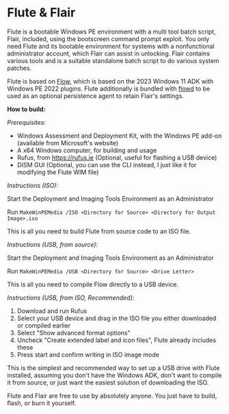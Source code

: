 # Flute & Flair
Flute is a bootable Windows PE environment with a multi tool batch script, Flair, included, using the bootscreen command prompt exploit. You only need Flute and its bootable environment for systems with a nonfunctional administrator account, which Flair can assist in unlocking.
Flair contains various tools and is a suitable standalone batch script to do various system patches.

Flute is based on [Flow](https://github.com/FluidityDevs/Flow), which is based on the 2023 Windows 11 ADK with Windows PE 2022 plugins. Flute additionally is bundled with [flowd](https://github.com/FluidityDevs/flowd) to be used as an optional persistence agent to retain Flair's settings.

**How to build:**

*Prerequisites:*
- Windows Assessment and Deployment Kit, with the Windows PE add-on (available from Microsoft's website)
- A x64 Windows computer, for building and usage
- Rufus, from https://rufus.ie (Optional, useful for flashing a USB device)
- DISM GUI (Optional, you can use the CLI instead, I just like it for modifying the Flute WIM file)

*Instructions (ISO):*

Start the Deployment and Imaging Tools Environment as an Administrator

Run `MakeWinPEMedia /ISO <Directory for Source> <Directory for Output Image>.iso`

This is all you need to build Flute from source code to an ISO file.

*Instructions (USB, from source):*

Start the Deployment and Imaging Tools Environment as an Administrator

Run `MakeWinPEMedia /USB <Directory for Source> <Drive Letter>`

This is all you need to compile Flow directly to a USB device.

*Instructions (USB, from ISO, Recommended):*
1. Download and run Rufus
2. Select your USB device and drag in the ISO file you either downloaded or compiled earlier
3. Select "Show advanced format options"
4. Uncheck "Create extended label and icon files", Flute already includes these
5. Press start and confirm writing in ISO image mode
   
This is the simplest and recommended way to set up a USB drive with Flute installed, assuming you don't have the Windows ADK, don't want to compile it from source, or just want the easiest solution of downloading the ISO.

Flute and Flair are free to use by absolutely anyone. You just have to build, flash, or burn it yourself.
